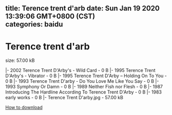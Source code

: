 
title: Terence trent d'arb
date: Sun Jan 19 2020 13:39:06 GMT+0800 (CST)    
categories: baidu
---

# Terence trent d'arb
size: 57.00 kB
 
 
|- 2002 Terence Trent D'Arby's - Wild Card - 0 B
|- 1995 Terence Trent D'Arby's - Vibrator - 0 B
|- 1995 Terence Trent D'Arby ‎– Holding On To You - 0 B
|- 1993 Terence Trent D'arby - Do You Love Me Like You Say - 0 B
|- 1993 Symphony Or Damn - 0 B
|- 1989 Neither Fish nor Flesh - 0 B
|- 1987 Introducing The Hardline According To Terence Trent D'Arby - 0 B
|- 1983 early works - 0 B
|- Terence Trent D'arby.jpg - 57.00 kB

[How to download](https://bpcam.bemobtrk.com/go/2ceec3aa-1ca2-46d6-b9ff-aaa5c184517c?jno=785)